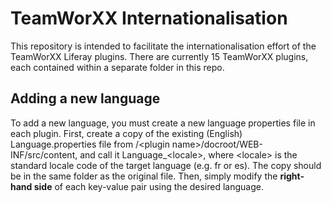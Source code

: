 # TeamWorXX Internationalisation
This repository is intended to facilitate the internationalisation effort of the TeamWorXX Liferay plugins. There are currently 15 TeamWorXX plugins, each contained within a separate folder in this repo.

## Adding a new language
To add a new language, you must create a new language properties file in each plugin. First, create a copy of the existing (English) Language.properties file from /\<plugin name\>/docroot/WEB-INF/src/content, and call it Language_\<locale\>, where \<locale\> is the standard locale code of the target language (e.g. fr or es). The copy should be in the same folder as the original file. Then, simply modify the **right-hand side** of each key-value pair using the desired language.
